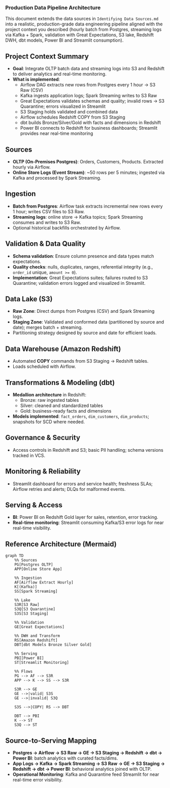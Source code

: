 ### Production Data Pipeline Architecture

This document extends the data sources in `Identifying Data Sources.md` into a realistic, production-grade data engineering pipeline aligned with the project context you described (hourly batch from Postgres, streaming logs via Kafka + Spark, validation with Great Expectations, S3 lake, Redshift DWH, dbt models, Power BI and Streamlit consumption).

## Project Context Summary
- **Goal**: Integrate OLTP batch data and streaming logs into S3 and Redshift to deliver analytics and real-time monitoring.
- **What is implemented**:
  - Airflow DAG extracts new rows from Postgres every 1 hour → S3 Raw (CSV)
  - Kafka ingests application logs; Spark Streaming writes to S3 Raw
  - Great Expectations validates schemas and quality; invalid rows → S3 Quarantine; errors visualized in Streamlit
  - S3 Staging holds validated and combined data
  - Airflow schedules Redshift COPY from S3 Staging
  - dbt builds Bronze/Silver/Gold with facts and dimensions in Redshift
  - Power BI connects to Redshift for business dashboards; Streamlit provides near real-time monitoring

## Sources
- **OLTP (On-Premises Postgres)**: Orders, Customers, Products. Extracted hourly via Airflow.
- **Online Store Logs (Event Stream)**: ~50 rows per 5 minutes; ingested via Kafka and processed by Spark Streaming.

## Ingestion
- **Batch from Postgres**: Airflow task extracts incremental new rows every 1 hour; writes CSV files to S3 Raw.
- **Streaming logs**:  online store  → Kafka topics; Spark Streaming consumes and writes to S3 Raw.
- Optional historical backfills orchestrated by Airflow.

## Validation & Data Quality
- **Schema validation**: Ensure column presence and data types match expectations.
- **Quality checks**: nulls, duplicates, ranges, referential integrity (e.g., `order_id` unique, `amount >= 0`).
- **Implementation**: Great Expectations suites; failures routed to S3 Quarantine; validation errors logged and visualized in Streamlit.

## Data Lake (S3)
- **Raw Zone**: Direct dumps from Postgres (CSV) and Spark Streaming logs.
- **Staging Zone**: Validated and conformed data (partitioned by source and date); merges batch + streaming.
- Partitioning strategy designed by source and date for efficient loads.

## Data Warehouse (Amazon Redshift)
- Automated **COPY** commands from S3 Staging → Redshift tables.
- Loads scheduled with Airflow.

## Transformations & Modeling (dbt)
- **Medallion architecture** in Redshift:
  - Bronze: raw ingested tables
  - Silver: cleaned and standardized tables
  - Gold: business-ready facts and dimensions
- **Models implemented**: `fact_orders`, `dim_customers`, `dim_products`; snapshots for SCD where needed.

## Governance & Security
- Access controls in Redshift and S3; basic PII handling; schema versions tracked in VCS.

## Monitoring & Reliability
- Streamlit dashboard for errors and service health; freshness SLAs; Airflow retries and alerts; DLQs for malformed events.

## Serving & Access
- **BI**: Power BI on Redshift Gold layer for sales, retention, error tracking.
- **Real-time monitoring**: Streamlit consuming Kafka/S3 error logs for near real-time visibility.

## Reference Architecture (Mermaid)
```mermaid
graph TD
    %% Sources
    PG[Postgres OLTP]
    APP[Online Store App]

    %% Ingestion
    AF[Airflow Extract Hourly]
    K[(Kafka)]
    SS[Spark Streaming]

    %% Lake
    S3R[S3 Raw]
    S3Q[S3 Quarantine]
    S3S[S3 Staging]

    %% Validation
    GE[Great Expectations]

    %% DWH and Transform
    RS[Amazon Redshift]
    DBT[dbt Models Bronze Silver Gold]

    %% Serving
    PBI[Power BI]
    ST[Streamlit Monitoring]

    %% Flows
    PG --> AF --> S3R
    APP --> K --> SS --> S3R

    S3R --> GE
    GE -->|valid| S3S
    GE -->|invalid| S3Q

    S3S -->|COPY| RS --> DBT

    DBT --> PBI
    K --> ST
    S3Q --> ST
```

## Source-to-Serving Mapping
- **Postgres → Airflow → S3 Raw → GE → S3 Staging → Redshift → dbt → Power BI**: batch analytics with curated facts/dims.
- **App Logs → Kafka → Spark Streaming → S3 Raw → GE → S3 Staging → Redshift → dbt → Power BI**: behavioral analytics joined with OLTP.
- **Operational Monitoring**: Kafka and Quarantine feed Streamlit for near real-time error visibility.
